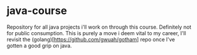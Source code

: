 # java-course
Repository for all java projects i'll work on through this course. Definitely not for public consumption.
This is purely a move i deem vital to my career, I'll revisit the (golang)[https://github.com/gwuah/gotham] repo once
I've gotten a good grip on java.
